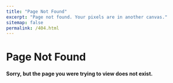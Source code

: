 ```yaml
---
title: "Page Not Found"
excerpt: "Page not found. Your pixels are in another canvas."
sitemap: false
permalink: /404.html
---
```


# Page Not Found

#### Sorry, but the page you were trying to view does not exist.
